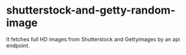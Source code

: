 # shutterstock-and-getty-random-image
It fetches full HD images from Shutterstock and Gettyimages by an api endpoint.
